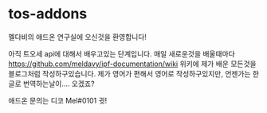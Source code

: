 # tos-addons
멜다비의 애드온 연구실에 오신것을 환영합니다!

아직 트오세 api에 대해서 배우고있는 단계입니다. 매일 새로운것을 배울때마다 https://github.com/meldavy/ipf-documentation/wiki 위키에 제가 배운 모든것을 블로그처럼 작성하구있습니다. 제가 영어가 편해서 영어로 작성하구있지만, 언젠가는 한글로 번역하는날이.... 오겠죠?

애드온 문의는 디코 Mel#0101 귓!
